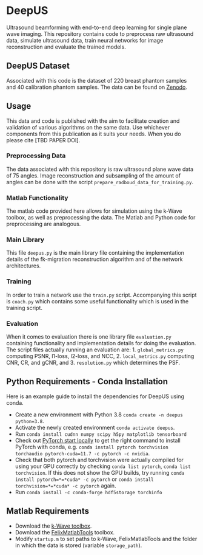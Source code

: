 # DeepUS
Ultrasound beamforming with end-to-end deep learning for single plane wave imaging. This repository contains code to preprocess raw ultrasound data, simulate ultrasound data, train neural networks for image reconstruction and evaluate the trained models.

## DeepUS Dataset
Associated with this code is the dataset of 220 breast phantom samples and 40 calibration phantom samples. The data can be found on [Zenodo](https://zenodo.org/record/7986407).

## Usage
This data and code is published with the aim to facilitate creation and validation of various algorithms on the same data. Use whichever components from this publication as it suits your needs. When you do please cite [TBD PAPER DOI].

### Preprocessing Data
The data associated with this repository is raw ultrasound plane wave data of 75 angles. Image reconstruction and subsampling of the amount of angles can be done with the script `prepare_radboud_data_for_training.py`.

### Matlab Functionality
The matlab code provided here allows for simulation using the k-Wave toolbox, as well as preprocessing the data. The Matlab and Python code for preprocessing are analogous.

### Main Library
This file `deepus.py` is the main library file containing the implementation details of the fk-migration reconstruction algorithm and of the network architectures.

### Training
In order to train a network use the `train.py` script. Accompanying this script is `coach.py` which contains some useful functionality which is used in the training script.

### Evaluation
When it comes to evaluation there is one library file `evaluation.py` containing functionality and implementation details for doing the evaluation. The script files actually running an evaluation are: 1. `global_metrics.py` computing PSNR, l1-loss, l2-loss, and NCC, 2. `local_metrics.py` computing CNR, CR, and gCNR, and 3. `resolution.py` which determines the PSF.

## Python Requirements - Conda Installation
Here is an example guide to install the dependencies for DeepUS using conda.
* Create a new environment with Python 3.8 `conda create -n deepus python=3.8`.
* Activate the newly created environment `conda activate deepus`.
* Run `conda install cudnn numpy scipy h5py matplotlib tensorboard`
* Check out [PyTorch start locally](https://pytorch.org/get-started/locally/) to get the right command to install PyTorch with conda, e.g. `conda install pytorch torchvision torchaudio pytorch-cuda=11.7 -c pytorch -c nvidia`.
* Check that both pytorch and torchvision were actually compiled for using your GPU correctly by checking `conda list pytorch`, `conda list torchvision`. If this does not show the GPU builds, try running `conda install pytorch=*=*cuda* -c pytorch` or `conda install torchvision=*=*cuda* -c pytorch` again.
* Run `conda install -c conda-forge hdf5storage torchinfo`

## Matlab Requirements
* Download the [k-Wave toolbox](http://www.k-wave.org/).
* Download the [FelixMatlabTools](https://github.com/FelixLucka/FelixMatlabTools) toolbox.
* Modify `startup.m` to set paths to k-Wave, FelixMatlabTools and the folder in which the data is stored (variable `storage_path`).
